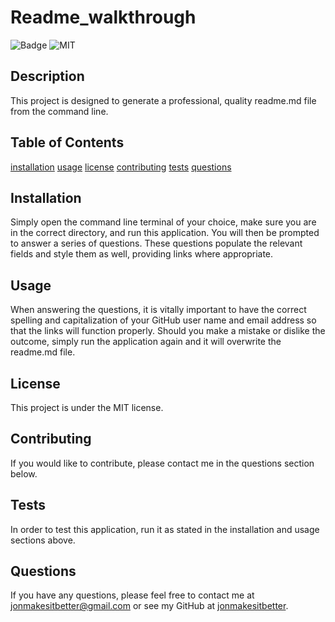 # Readme_walkthrough
  ![Badge](https://img.shields.io/github/languages/code-size/jonmakesitbetter/Readme_walkthrough)
  ![MIT](https://img.shields.io/static/v1?label=License&message=MIT&color=green)
  ## Description
  This project is designed to generate a professional, quality readme.md file from the command line.
  ## Table of Contents
  [installation](#Installation)
  [usage](#Usage)
  [license](#License)
  [contributing](#Contributing)
  [tests](#Tests)
  [questions](#Questions)
  ## Installation
  Simply open the command line terminal of your choice, make sure you are in the correct directory, and run this application. You will then be prompted to answer a series of questions. These questions populate the relevant fields and style them as well, providing links where appropriate.
  ## Usage
  When answering the questions, it is vitally important to have the correct spelling and capitalization of your GitHub user name and email address so that the links will function properly. Should you make a mistake or dislike the outcome, simply run the application again and it will overwrite the readme.md file.
  ## License
  This project is under the MIT license. 
  ## Contributing
  If you would like to contribute, please contact me in the questions section below.
  ## Tests
  In order to test this application, run it as stated in the installation and usage sections above.
  ## Questions
  If you have any questions, please feel free to contact me at
  [jonmakesitbetter@gmail.com](jonmakesitbetter@gmail.com) or see my GitHub at 
  [jonmakesitbetter](https://github.com/jonmakesitbetter/).